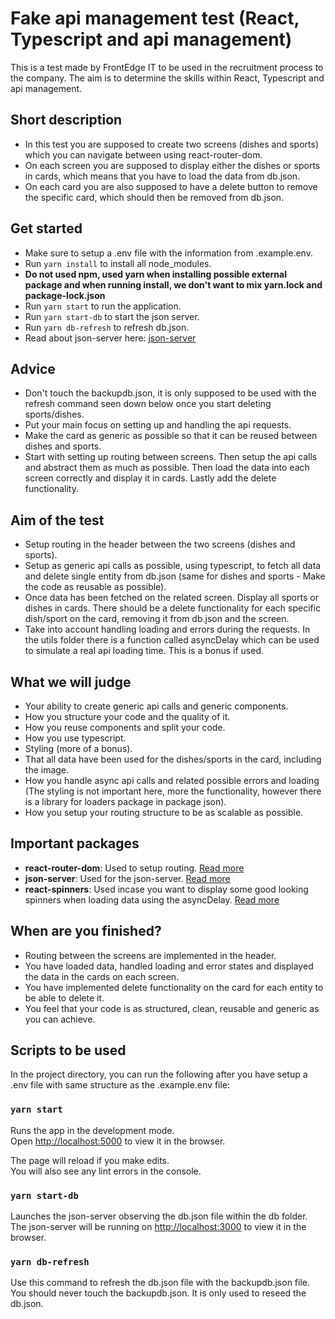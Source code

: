 # Fake api management test (React, Typescript and api management)

This is a test made by FrontEdge IT to be used in the recruitment process to the company. The aim is to determine the skills within React, Typescript and api management.

## Short description
  - In this test you are supposed to create two screens (dishes and sports) which you can navigate between using react-router-dom.
  - On each screen you are supposed to display either the dishes or sports in cards, which means that you have to load the data from db.json.
  - On each card you are also supposed to have a delete button to remove the specific card, which should then be removed from db.json.

## Get started
  - Make sure to setup a .env file with the information from .example.env.
  - Run `yarn install` to install all node_modules. 
  - **Do not used npm, used yarn when installing possible external package and when running install, we don't want to mix yarn.lock and package-lock.json**
  - Run `yarn start` to run the application.
  - Run `yarn start-db` to start the json server.
  - Run `yarn db-refresh` to refresh db.json.
  - Read about json-server here: [json-server](https://www.npmjs.com/package/json-server)

## Advice
  - Don't touch the backupdb.json, it is only supposed to be used with the refresh command seen down below once you start deleting sports/dishes.
  - Put your main focus on setting up and handling the api requests.
  - Make the card as generic as possible so that it can be reused between dishes and sports.
  - Start with setting up routing between screens. Then setup the api calls and abstract them as much as possible. Then load the data into each screen correctly and display it in cards. Lastly add the delete functionality. 

## Aim of the test
  - Setup routing in the header between the two screens (dishes and sports).
  - Setup as generic api calls as possible, using typescript, to fetch all data and delete single entity from db.json (same for dishes and sports - Make the code as reusable as possible). 
  - Once data has been fetched on the related screen. Display all sports or dishes in cards. There should be a delete functionality for each specific dish/sport on the card, removing it from db.json and the screen.
  - Take into account handling loading and errors during the requests. In the utils folder there is a function called asyncDelay which can be used to simulate a real api loading time. This is a bonus if used. 

## What we will judge
  - Your ability to create generic api calls and generic components.
  - How you structure your code and the quality of it. 
  - How you reuse components and split your code.
  - How you use typescript.
  - Styling (more of a bonus).
  - That all data have been used for the dishes/sports in the card, including the image.
  - How you handle async api calls and related possible errors and loading (The styling is not important here, more the functionality, however there is a library for loaders package in package json).
  - How you setup your routing structure to be as scalable as possible.

## Important packages
  - **react-router-dom**: Used to setup routing. [Read more](https://reactrouter.com/web/guides/quick-start)
  - **json-server**: Used for the json-server. [Read more](https://www.npmjs.com/package/json-server)
  - **react-spinners**: Used incase you want to display some good looking spinners when loading data using the asyncDelay. [Read more](https://www.npmjs.com/package/react-spinners)

## When are you finished?
  - Routing between the screens are implemented in the header.
  - You have loaded data, handled loading and error states and displayed the data in the cards on each screen.
  - You have implemented delete functionality on the card for each entity to be able to delete it. 
  - You feel that your code is as structured, clean, reusable and generic as you can achieve. 

## Scripts to be used

In the project directory, you can run the following after you have setup a .env file with same structure as the .example.env file:

### `yarn start`

Runs the app in the development mode.\
Open [http://localhost:5000](http://localhost:5000) to view it in the browser.

The page will reload if you make edits.\
You will also see any lint errors in the console.

### `yarn start-db`

Launches the json-server observing the db.json file within the db folder. 
The json-server will be running on [http://localhost:3000](http://localhost:3000) to view it in the browser.

### `yarn db-refresh`

Use this command to refresh the db.json file with the backupdb.json file. You should never touch the backupdb.json. It is only used to reseed the db.json.
